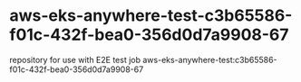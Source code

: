 # aws-eks-anywhere-test-c3b65586-f01c-432f-bea0-356d0d7a9908-67
repository for use with E2E test job aws-eks-anywhere-test:c3b65586-f01c-432f-bea0-356d0d7a9908-67
